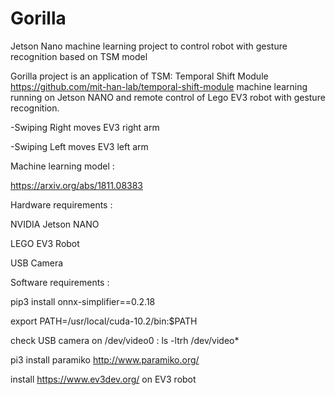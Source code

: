 # Gorilla
Jetson Nano machine learning project to control robot with gesture recognition based on TSM model

Gorilla project is an application of TSM: Temporal Shift Module https://github.com/mit-han-lab/temporal-shift-module machine learning running on Jetson NANO and remote control of Lego EV3 robot with gesture recognition.

-Swiping Right moves EV3 right arm

-Swiping Left moves EV3 left arm

Machine learning model :

https://arxiv.org/abs/1811.08383

Hardware requirements :

NVIDIA Jetson NANO

LEGO EV3 Robot

USB Camera



Software requirements :

pip3 install onnx-simplifier==0.2.18

export PATH=/usr/local/cuda-10.2/bin:$PATH

check USB camera on /dev/video0 : ls -ltrh /dev/video*

pi3 install paramiko http://www.paramiko.org/

install https://www.ev3dev.org/ on EV3 robot
